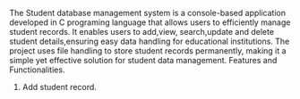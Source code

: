 The Student database management system is a console-based application developed in C programing language that allows users to efficiently manage student records. It enables users to add,view, search,update and delete student details,ensuring easy data handling for educational institutions. The project uses file handling to store student records permanently, making it a simple yet effective solution for student data management.
Features and Functionalities.
1) Add student record.
